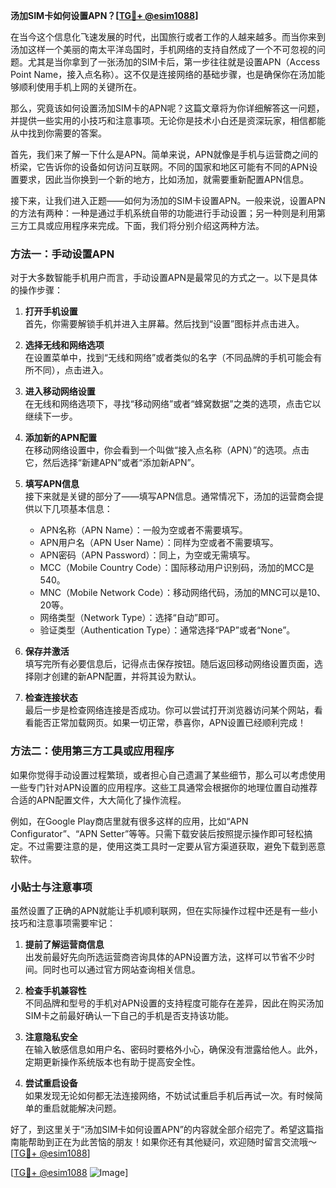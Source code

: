 **汤加SIM卡如何设置APN？[[TG💪+ @esim1088](https://t.me/s/esim1088)]**

在当今这个信息化飞速发展的时代，出国旅行或者工作的人越来越多。而当你来到汤加这样一个美丽的南太平洋岛国时，手机网络的支持自然成了一个不可忽视的问题。尤其是当你拿到了一张汤加的SIM卡后，第一步往往就是设置APN（Access Point Name，接入点名称）。这不仅是连接网络的基础步骤，也是确保你在汤加能够顺利使用手机上网的关键所在。

那么，究竟该如何设置汤加SIM卡的APN呢？这篇文章将为你详细解答这一问题，并提供一些实用的小技巧和注意事项。无论你是技术小白还是资深玩家，相信都能从中找到你需要的答案。

首先，我们来了解一下什么是APN。简单来说，APN就像是手机与运营商之间的桥梁，它告诉你的设备如何访问互联网。不同的国家和地区可能有不同的APN设置要求，因此当你换到一个新的地方，比如汤加，就需要重新配置APN信息。

接下来，让我们进入正题——如何为汤加的SIM卡设置APN。一般来说，设置APN的方法有两种：一种是通过手机系统自带的功能进行手动设置；另一种则是利用第三方工具或应用程序来完成。下面，我们将分别介绍这两种方法。

### 方法一：手动设置APN

对于大多数智能手机用户而言，手动设置APN是最常见的方式之一。以下是具体的操作步骤：

1. **打开手机设置**  
   首先，你需要解锁手机并进入主屏幕。然后找到“设置”图标并点击进入。

2. **选择无线和网络选项**  
   在设置菜单中，找到“无线和网络”或者类似的名字（不同品牌的手机可能会有所不同），点击进入。

3. **进入移动网络设置**  
   在无线和网络选项下，寻找“移动网络”或者“蜂窝数据”之类的选项，点击它以继续下一步。

4. **添加新的APN配置**  
   在移动网络设置中，你会看到一个叫做“接入点名称（APN）”的选项。点击它，然后选择“新建APN”或者“添加新APN”。

5. **填写APN信息**  
   接下来就是关键的部分了——填写APN信息。通常情况下，汤加的运营商会提供以下几项基本信息：
   - APN名称（APN Name）：一般为空或者不需要填写。
   - APN用户名（APN User Name）：同样为空或者不需要填写。
   - APN密码（APN Password）：同上，为空或无需填写。
   - MCC（Mobile Country Code）：国际移动用户识别码，汤加的MCC是540。
   - MNC（Mobile Network Code）：移动网络代码，汤加的MNC可以是10、20等。
   - 网络类型（Network Type）：选择“自动”即可。
   - 验证类型（Authentication Type）：通常选择“PAP”或者“None”。

6. **保存并激活**  
   填写完所有必要信息后，记得点击保存按钮。随后返回移动网络设置页面，选择刚才创建的新APN配置，并将其设为默认。

7. **检查连接状态**  
   最后一步是检查网络连接是否成功。你可以尝试打开浏览器访问某个网站，看看能否正常加载网页。如果一切正常，恭喜你，APN设置已经顺利完成！

### 方法二：使用第三方工具或应用程序

如果你觉得手动设置过程繁琐，或者担心自己遗漏了某些细节，那么可以考虑使用一些专门针对APN设置的应用程序。这些工具通常会根据你的地理位置自动推荐合适的APN配置文件，大大简化了操作流程。

例如，在Google Play商店里就有很多这样的应用，比如“APN Configurator”、“APN Setter”等等。只需下载安装后按照提示操作即可轻松搞定。不过需要注意的是，使用这类工具时一定要从官方渠道获取，避免下载到恶意软件。

### 小贴士与注意事项

虽然设置了正确的APN就能让手机顺利联网，但在实际操作过程中还是有一些小技巧和注意事项需要牢记：

1. **提前了解运营商信息**  
   出发前最好先向所选运营商咨询具体的APN设置方法，这样可以节省不少时间。同时也可以通过官方网站查询相关信息。

2. **检查手机兼容性**  
   不同品牌和型号的手机对APN设置的支持程度可能存在差异，因此在购买汤加SIM卡之前最好确认一下自己的手机是否支持该功能。

3. **注意隐私安全**  
   在输入敏感信息如用户名、密码时要格外小心，确保没有泄露给他人。此外，定期更新操作系统版本也有助于提高安全性。

4. **尝试重启设备**  
   如果发现无论如何都无法连接网络，不妨试试重启手机后再试一次。有时候简单的重启就能解决问题。

好了，到这里关于“汤加SIM卡如何设置APN”的内容就全部介绍完了。希望这篇指南能帮助到正在为此苦恼的朋友！如果你还有其他疑问，欢迎随时留言交流哦～ [[TG💪+ @esim1088](https://t.me/s/esim1088)]

[[TG💪+ @esim1088](https://t.me/s/esim1088) ![Image](https://i.postimg.cc/4NQfJmqS/Snipaste-2025-05-13-00-14-12.png)]